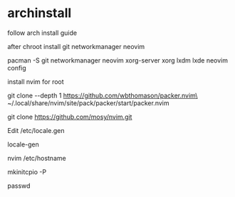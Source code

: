 # archinstall

follow arch install guide

after chroot install git networkmanager neovim 

pacman -S git networkmanager neovim xorg-server xorg lxdm lxde
neovim config

install nvim for root

git clone --depth 1 https://github.com/wbthomason/packer.nvim\
 ~/.local/share/nvim/site/pack/packer/start/packer.nvim
 
 git clone https://github.com/mosy/nvim.git
 
 Edit /etc/locale.gen
 
 locale-gen
 
 nvim /etc/hostname
 
 mkinitcpio -P
 
 passwd
